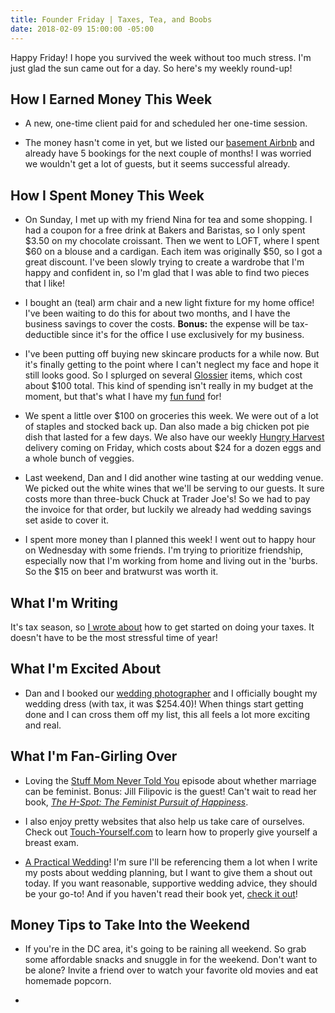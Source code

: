 ```yaml
---
title: Founder Friday | Taxes, Tea, and Boobs
date: 2018-02-09 15:00:00 -05:00
---
```


Happy Friday! I hope you survived the week without too much stress. I'm just glad the sun came out for a day. So here's my weekly round-up!

## How I Earned Money This Week

* A new, one-time client paid for and scheduled her one-time session.

* The money hasn't come in yet, but we listed our [basement Airbnb](https://www.airbnb.com/rooms/21754745?=&s=41&ref_device_id=df23617cff9a0aee816d728fcdeaf31b88da1585&user_id=8094455&_branch_match_id=489896607236963490) and already have 5 bookings for the next couple of months! I was worried we wouldn't get a lot of guests, but it seems successful already. 

## How I Spent Money This Week

* On Sunday, I met up with my friend Nina for tea and some shopping. I had a coupon for a free drink at Bakers and Baristas, so I only spent $3.50 on my chocolate croissant. Then we went to LOFT, where I spent $60 on a blouse and a cardigan. Each item was originally $50, so I got a great discount. I've been slowly trying to create a wardrobe that I'm happy and confident in, so I'm glad that I was able to find two pieces that I like!

* I bought an (teal) arm chair and a new light fixture for my home office! I've been waiting to do this for about two months, and I have the business savings to cover the costs. **Bonus:** the expense will be tax-deductible since it's for the office I use exclusively for my business.

* I've been putting off buying new skincare products for a while now. But it's finally getting to the point where I can't neglect my face and hope it still looks good. So I splurged on several [Glossier](http://bff.glossier.com/hWsVP) items, which cost about $100 total. This kind of spending isn't really in my budget at the moment, but that's what I have my [fun fund](https://www.maggiegermano.com/blog/budgeting-for-the-fun-stuff/) for!

* We spent a little over $100 on groceries this week. We were out of a lot of staples and stocked back up. Dan also made a big chicken pot pie dish that lasted for a few days. We also have our weekly [Hungry Harvest](http://hharvest.net/m5didTk) delivery coming on Friday, which costs about $24 for a dozen eggs and a whole bunch of veggies.

* Last weekend, Dan and I did another wine tasting at our wedding venue. We picked out the white wines that we'll be serving to our guests. It sure costs more than three-buck Chuck at Trader Joe's! So we had to pay the invoice for that order, but luckily we already had wedding savings set aside to cover it. 

* I spent more money than I planned this week! I went out to happy hour on Wednesday with some friends. I'm trying to prioritize friendship, especially now that I'm working from home and living out in the 'burbs. So the $15 on beer and bratwurst was worth it. 

## What I'm Writing

It's tax season, so [I wrote about](https://www.maggiegermano.com/blog/how-to-do-your-taxes/) how to get started on doing your taxes. It doesn't have to be the most stressful time of year!

## What I'm Excited About

* Dan and I booked our [wedding photographer](http://www.barbaraophotography.com/) and I officially bought my wedding dress (with tax, it was $254.40)! When things start getting done and I can cross them off my list, this all feels a lot more exciting and real.

## What I'm Fan-Girling Over

* Loving the [Stuff Mom Never Told You](https://www.stuffmomnevertoldyou.com/podcasts/can-marriage-be-feminist.htm) episode about whether marriage can be feminist. Bonus: Jill Filipovic is the guest! Can't wait to read her book, *[The H-Spot: The Feminist Pursuit of Happiness](https://www.amazon.com/H-Spot-Feminist-Pursuit-Happiness/dp/1568585470)*.

* I also enjoy pretty websites that also help us take care of ourselves. Check out [Touch-Yourself.com](http://touch-yourself.com/) to learn how to properly give yourself a breast exam.

* [A Practical Wedding](https://apracticalwedding.com/)! I'm sure I'll be referencing them a lot when I write my posts about wedding planning, but I want to give them a shout out today. If you want reasonable, supportive wedding advice, they should be your go-to! And if you haven't read their book yet, [check it out](https://www.amazon.com/Practical-Wedding-Affordable-Meaningful-Celebration/dp/0738215155)!

## Money Tips to Take Into the Weekend

* If you're in the DC area, it's going to be raining all weekend. So grab some affordable snacks and snuggle in for the weekend. Don't want to be alone? Invite a friend over to watch your favorite old movies and eat homemade popcorn.

* 